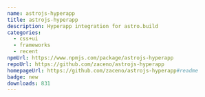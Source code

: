 ```yaml
---
name: astrojs-hyperapp
title: astrojs-hyperapp
description: Hyperapp integration for astro.build
categories:
  - css+ui
  - frameworks
  - recent
npmUrl: https://www.npmjs.com/package/astrojs-hyperapp
repoUrl: https://github.com/zaceno/astrojs-hyperapp
homepageUrl: https://github.com/zaceno/astrojs-hyperapp#readme
badge: new
downloads: 831
---
```

